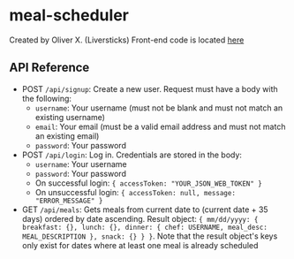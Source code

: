 # meal-scheduler

Created by Oliver X. (Liversticks)
Front-end code is located [here](github.com/Liversticks/meal-client)

## API Reference

* POST `/api/signup`: Create a new user. Request must have a body with the following:
  * `username`: Your username (must not be blank and must not match an existing username)
  * `email`: Your email (must be a valid email address and must not match an existing email)
  * `password`: Your password
* POST `/api/login`: Log in. Credentials are stored in the body:
  * `username`: Your username
  * `password`: Your password
  * On successful login: `{
      accessToken: "YOUR_JSON_WEB_TOKEN"
    }`
  * On unsuccessful login: `{
      accessToken: null,
      message: "ERROR_MESSAGE"
    }`
* GET `/api/meals`: Gets meals from current date to (current date + 35 days) ordered by date ascending. Result object: `{
    mm/dd/yyyy: {
      breakfast: {},
      lunch: {},
      dinner: {
        chef: USERNAME,
        meal_desc: MEAL_DESCRIPTION
      },
      snack: {}
    }
  }`. Note that the result object's keys only exist for dates where at least one meal is already scheduled
